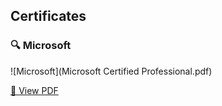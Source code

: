 ## Certificates

### 🔍 Microsoft
![Microsoft](Microsoft Certified Professional.pdf)

[📄 View PDF](resume.pdf)
